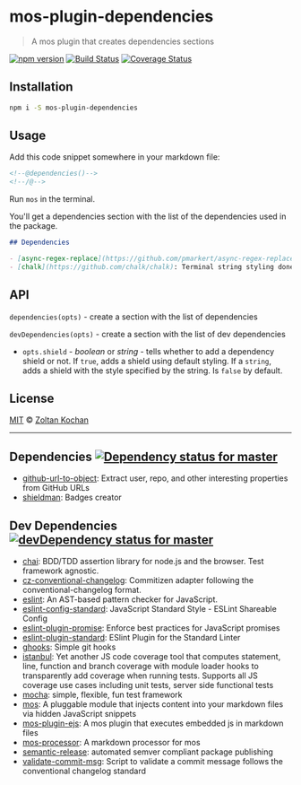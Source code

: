 <!--@'# ' + pkg.name-->
# mos-plugin-dependencies
<!--/@-->

<!--@'> ' + pkg.description-->
> A mos plugin that creates dependencies sections
<!--/@-->

<!--@shields.flatSquare('npm', 'travis', 'coveralls')-->
[![npm version](https://img.shields.io/npm/v/mos-plugin-dependencies.svg?style=flat-square)](https://www.npmjs.com/package/mos-plugin-dependencies) [![Build Status](https://img.shields.io/travis/mosjs/mos-plugin-dependencies/master.svg?style=flat-square)](https://travis-ci.org/mosjs/mos-plugin-dependencies) [![Coverage Status](https://img.shields.io/coveralls/mosjs/mos-plugin-dependencies/master.svg?style=flat-square)](https://coveralls.io/r/mosjs/mos-plugin-dependencies?branch=master)
<!--/@-->

## Installation

```sh
npm i -S mos-plugin-dependencies
```

## Usage

Add this code snippet somewhere in your markdown file:

```md
<!--@dependencies()-->
<!--/@-->
```

Run `mos` in the terminal.

You'll get a dependencies section with the list of the dependencies used in the package.

```md
## Dependencies

- [async-regex-replace](https://github.com/pmarkert/async-regex-replace): regex replacements using asynchronous callback functions
- [chalk](https://github.com/chalk/chalk): Terminal string styling done right. Much color.
```

## API

`dependencies(opts)` - create a section with the list of dependencies

`devDependencies(opts)` - create a section with the list of dev dependencies

- `opts.shield` - _boolean_ or _string_ - tells whether to add a dependency shield or not. If `true`, adds a shield using default styling. If a `string`, adds a shield with the style specified by the string. Is `false` by default.

## License

[MIT](./LICENSE) © [Zoltan Kochan](http://kochan.io)

* * *

<!--@dependencies({ shield: 'flat-square' })-->
## <a name="dependencies">Dependencies</a> [![Dependency status for master](https://img.shields.io/david/mosjs/mos-plugin-dependencies/master.svg?style=flat-square)](https://david-dm.org/mosjs/mos-plugin-dependencies/master)

- [github-url-to-object](https://github.com/zeke/github-url-to-object): Extract user, repo, and other interesting properties from GitHub URLs
- [shieldman](https://github.com/zkochan/shieldman): Badges creator

<!--/@-->

<!--@devDependencies({ shield: 'flat-square' })-->
## <a name="dev-dependencies">Dev Dependencies</a> [![devDependency status for master](https://img.shields.io/david/dev/mosjs/mos-plugin-dependencies/master.svg?style=flat-square)](https://david-dm.org/mosjs/mos-plugin-dependencies/master#info=devDependencies)

- [chai](https://github.com/chaijs/chai): BDD/TDD assertion library for node.js and the browser. Test framework agnostic.
- [cz-conventional-changelog](https://github.com/commitizen/cz-conventional-changelog): Commitizen adapter following the conventional-changelog format.
- [eslint](https://github.com/eslint/eslint): An AST-based pattern checker for JavaScript.
- [eslint-config-standard](https://github.com/feross/eslint-config-standard): JavaScript Standard Style - ESLint Shareable Config
- [eslint-plugin-promise](https://github.com/xjamundx/eslint-plugin-promise): Enforce best practices for JavaScript promises
- [eslint-plugin-standard](https://github.com/xjamundx/eslint-plugin-standard): ESlint Plugin for the Standard Linter
- [ghooks](https://github.com/gtramontina/ghooks): Simple git hooks
- [istanbul](https://github.com/gotwarlost/istanbul): Yet another JS code coverage tool that computes statement, line, function and branch coverage with module loader hooks to transparently add coverage when running tests. Supports all JS coverage use cases including unit tests, server side functional tests
- [mocha](https://github.com/mochajs/mocha): simple, flexible, fun test framework
- [mos](https://github.com/mosjs/mos): A pluggable module that injects content into your markdown files via hidden JavaScript snippets
- [mos-plugin-ejs](https://github.com/mosjs/mos-plugin-ejs): A mos plugin that executes embedded js in markdown files
- [mos-processor](https://github.com/mosjs/mos-processor): A markdown processor for mos
- [semantic-release](https://github.com/semantic-release/semantic-release): automated semver compliant package publishing
- [validate-commit-msg](https://github.com/kentcdodds/validate-commit-msg): Script to validate a commit message follows the conventional changelog standard

<!--/@-->

